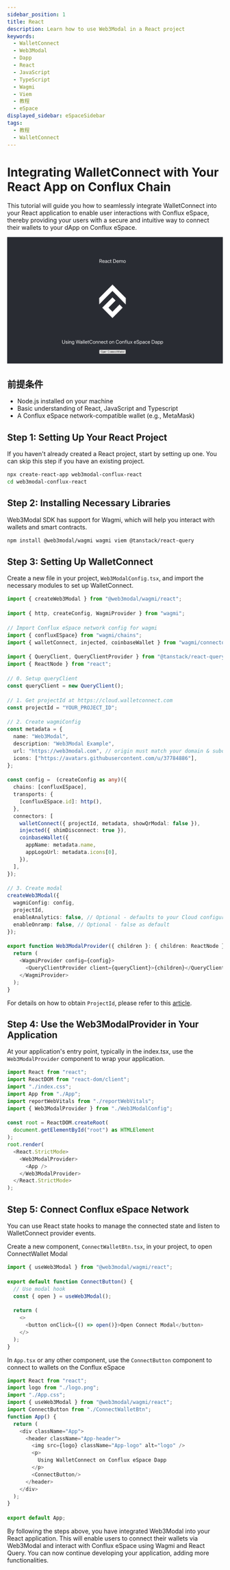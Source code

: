 ```yaml
---
sidebar_position: 1
title: React
description: Learn how to use Web3Modal in a React project
keywords:
  - WalletConnect
  - Web3Modal
  - Dapp
  - React
  - JavaScript
  - TypeScript
  - Wagmi
  - Viem
  - 教程
  - eSpace
displayed_sidebar: eSpaceSidebar
tags:
  - 教程
  - WalletConnect
---
```


# Integrating WalletConnect with Your React App on Conflux Chain

This tutorial will guide you how to seamlessly integrate WalletConnect into your React application to enable user interactions with Conflux eSpace, thereby providing your users with a secure and intuitive way to connect their wallets to your dApp on Conflux eSpace.

[![React Demo](../img/walletconnect-react.png)](../img/walletconnect-react.png)

## 前提条件

- Node.js installed on your machine
- Basic understanding of React, JavaScript and Typescript
- A Conflux eSpace network-compatible wallet (e.g., MetaMask)

## Step 1: Setting Up Your React Project

If you haven't already created a React project, start by setting up one. You can skip this step if you have an existing project.

```bash
npx create-react-app web3modal-conflux-react
cd web3modal-conflux-react
```

## Step 2: Installing Necessary Libraries

Web3Modal SDK has support for Wagmi, which will help you interact with wallets and smart contracts.

```bash
npm install @web3modal/wagmi wagmi viem @tanstack/react-query
```

## Step 3: Setting Up WalletConnect

Create a new file in your project, `Web3ModalConfig.tsx`, and import the necessary modules to set up WalletConnect.

```typescript
import { createWeb3Modal } from "@web3modal/wagmi/react";

import { http, createConfig, WagmiProvider } from "wagmi";

// Import Conflux eSpace network config for wagmi
import { confluxESpace} from "wagmi/chains";
import { walletConnect, injected, coinbaseWallet } from "wagmi/connectors";

import { QueryClient, QueryClientProvider } from "@tanstack/react-query";
import { ReactNode } from "react";

// 0. Setup queryClient
const queryClient = new QueryClient();

// 1. Get projectId at https://cloud.walletconnect.com
const projectId = "YOUR_PROJECT_ID";

// 2. Create wagmiConfig
const metadata = {
  name: "Web3Modal",
  description: "Web3Modal Example",
  url: "https://web3modal.com", // origin must match your domain & subdomain
  icons: ["https://avatars.githubusercontent.com/u/37784886"],
};

const config =  (createConfig as any)({
  chains: [confluxESpace],
  transports: {
    [confluxESpace.id]: http(),
  },
  connectors: [
    walletConnect({ projectId, metadata, showQrModal: false }),
    injected({ shimDisconnect: true }),
    coinbaseWallet({
      appName: metadata.name,
      appLogoUrl: metadata.icons[0],
    }),
  ],
});

// 3. Create modal
createWeb3Modal({
  wagmiConfig: config,
  projectId,
  enableAnalytics: false, // Optional - defaults to your Cloud configuration
  enableOnramp: false, // Optional - false as default
});

export function Web3ModalProvider({ children }: { children: ReactNode }) {
  return (
    <WagmiProvider config={config}>
      <QueryClientProvider client={queryClient}>{children}</QueryClientProvider>
    </WagmiProvider>
  );
}

```

For details on how to obtain `ProjectId`, please refer to this [article](/docs/espace/tutorials/walletConnect/project-creation).

## Step 4:  Use the Web3ModalProvider in Your Application

At your application's entry point, typically in the index.tsx, use the `Web3ModalProvider` component to wrap your application.

```typescript
import React from "react";
import ReactDOM from "react-dom/client";
import "./index.css";
import App from "./App";
import reportWebVitals from "./reportWebVitals";
import { Web3ModalProvider } from "./Web3ModalConfig";

const root = ReactDOM.createRoot(
  document.getElementById("root") as HTMLElement
);
root.render(
  <React.StrictMode>
    <Web3ModalProvider>
      <App />
    </Web3ModalProvider>
  </React.StrictMode>
);

```

## Step 5: Connect Conflux eSpace Network

You can use React state hooks to manage the connected state and listen to WalletConnect provider events.

Create a new component, `ConnectWalletBtn.tsx`, in your project, to open ConnectWallet Modal

```typescript
import { useWeb3Modal } from "@web3modal/wagmi/react";

export default function ConnectButton() {
  // Use modal hook
  const { open } = useWeb3Modal();

  return (
    <>
      <button onClick={() => open()}>Open Connect Modal</button>
    </>
  );
}

```

In `App.tsx` or any other component, use the `ConnectButton` component to connect to wallets on the Conflux eSpace

```typescript
import React from "react";
import logo from "./logo.png";
import "./App.css";
import { useWeb3Modal } from "@web3modal/wagmi/react";
import ConnectButton from "./ConnectWalletBtn";
function App() {
  return (
    <div className="App">
      <header className="App-header">
        <img src={logo} className="App-logo" alt="logo" />
        <p>
          Using WalletConnect on Conflux eSpace Dapp
        </p>
        <ConnectButton/>
      </header>
    </div>
  );
}

export default App;

```

By following the steps above, you have integrated Web3Modal into your React application. This will enable users to connect their wallets via Web3Modal and interact with Conflux eSpace using Wagmi and React Query. You can now continue developing your application, adding more functionalities.
